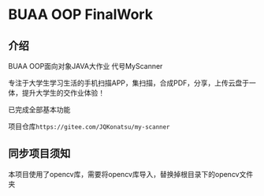 # BUAA OOP FinalWork

## 介绍

BUAA OOP面向对象JAVA大作业
代号MyScanner

专注于大学生学习生活的手机扫描APP，集扫描，合成PDF，分享，上传云盘于一体，提升大学生的交作业体验！

已完成全部基本功能

项目仓库`https://gitee.com/JQKonatsu/my-scanner`

## 同步项目须知

本项目使用了opencv库，需要将opencv库导入，替换掉根目录下的opencv文件夹


